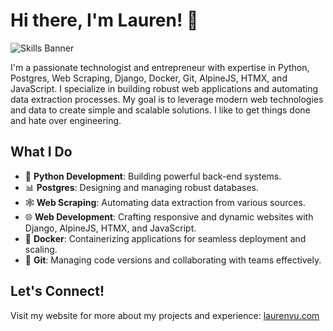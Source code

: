 # Hi there, I'm Lauren! 👋

![Skills Banner](https://i.ibb.co/YcHzWFh/Untitled-design-18.png)

I'm a passionate technologist and entrepreneur with expertise in Python, Postgres, Web Scraping, Django, Docker, Git, AlpineJS, HTMX, and JavaScript. I specialize in building robust web applications and automating data extraction processes. My goal is to leverage modern web technologies and data to create simple and scalable solutions. I like to get things done and hate over engineering.

## What I Do

- 🐍 **Python Development**: Building powerful back-end systems.
- 📊 **Postgres**: Designing and managing robust databases.
- 🕸️ **Web Scraping**: Automating data extraction from various sources.
- 🌐 **Web Development**: Crafting responsive and dynamic websites with Django, AlpineJS, HTMX, and JavaScript.
- 🐳 **Docker**: Containerizing applications for seamless deployment and scaling.
- 🔄 **Git**: Managing code versions and collaborating with teams effectively.

## Let's Connect!

Visit my website for more about my projects and experience: [laurenvu.com](https://laurenvu.com)

